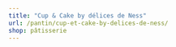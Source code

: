 ```yaml
---
title: "Cup & Cake by délices de Ness"
url: /pantin/cup-et-cake-by-delices-de-ness/
shop: pâtisserie
---
```

